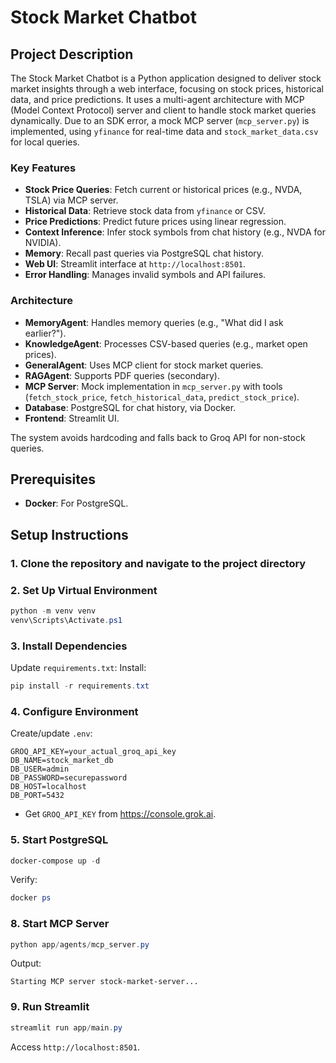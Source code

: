 # Stock Market Chatbot

## Project Description

The Stock Market Chatbot is a Python application designed to deliver stock market insights through a web interface, focusing on stock prices, historical data, and price predictions. It uses a multi-agent architecture with MCP (Model Context Protocol) server and client to handle stock market queries dynamically. Due to an SDK error, a mock MCP server (`mcp_server.py`) is implemented, using `yfinance` for real-time data and `stock_market_data.csv` for local queries.

### Key Features
- **Stock Price Queries**: Fetch current or historical prices (e.g., NVDA, TSLA) via MCP server.
- **Historical Data**: Retrieve stock data from `yfinance` or CSV.
- **Price Predictions**: Predict future prices using linear regression.
- **Context Inference**: Infer stock symbols from chat history (e.g., NVDA for NVIDIA).
- **Memory**: Recall past queries via PostgreSQL chat history.
- **Web UI**: Streamlit interface at `http://localhost:8501`.
- **Error Handling**: Manages invalid symbols and API failures.

### Architecture
- **MemoryAgent**: Handles memory queries (e.g., "What did I ask earlier?").
- **KnowledgeAgent**: Processes CSV-based queries (e.g., market open prices).
- **GeneralAgent**: Uses MCP client for stock market queries.
- **RAGAgent**: Supports PDF queries (secondary).
- **MCP Server**: Mock implementation in `mcp_server.py` with tools (`fetch_stock_price`, `fetch_historical_data`, `predict_stock_price`).
- **Database**: PostgreSQL for chat history, via Docker.
- **Frontend**: Streamlit UI.

The system avoids hardcoding and falls back to Groq API for non-stock queries.

## Prerequisites
- **Docker**: For PostgreSQL.

## Setup Instructions

### 1. Clone the repository and navigate to the project directory

### 2. Set Up Virtual Environment
```powershell
python -m venv venv
venv\Scripts\Activate.ps1
```

### 3. Install Dependencies
Update `requirements.txt`:
Install:
```powershell
pip install -r requirements.txt
```

### 4. Configure Environment
Create/update `.env`:
```
GROQ_API_KEY=your_actual_groq_api_key
DB_NAME=stock_market_db
DB_USER=admin
DB_PASSWORD=securepassword
DB_HOST=localhost
DB_PORT=5432
```
- Get `GROQ_API_KEY` from https://console.grok.ai.

### 5. Start PostgreSQL
```powershell
docker-compose up -d
```
Verify:
```powershell
docker ps
```



### 8. Start MCP Server
```powershell
python app/agents/mcp_server.py
```
Output:
```
Starting MCP server stock-market-server...
```

### 9. Run Streamlit
```powershell
streamlit run app/main.py
```
Access `http://localhost:8501`.

